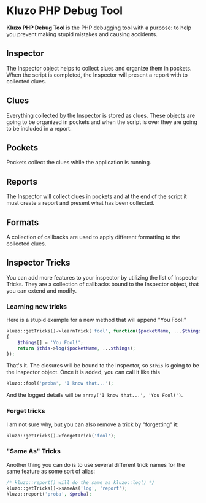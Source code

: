 # Kluzo PHP Debug Tool

**Kluzo PHP Debug Tool** is the PHP debugging tool with a purpose: to help you
prevent making stupid mistakes and causing accidents.

## Inspector

The Inspector object helps to collect clues and organize them in pockets. When
the script is completed, the Inspector will present a report with to collected
clues.

## Clues

Everything collected by the Inspector is stored as clues. These objects are
going to be organized in pockets and when the script is over they are going
to be included in a report.

## Pockets

Pockets collect the clues while the application is running.

## Reports

The Inspector will collect clues in pockets and at the end of the script it
must create a report and present what has been collected.

## Formats

A collection of callbacks are used to apply different formatting to the
collected clues.

## Inspector Tricks

You can add more features to your inspector by utilizing the list of Inspector
Tricks. They are a collection of callbacks bound to the Inspector object, that
you can extend and modify.

### Learning new tricks

Here is a stupid example for a new method that will append "You Fool!"

```php
kluzo::getTricks()->learnTrick('fool', function($pocketName, ...$things)
{
	$things[] = 'You Fool!';
	return $this->log($pocketName, ...$things);
});
```

That's it. The closures will be bound to the Inspector, so `$this` is going to
be the Inspector object. Once it is added, you can call it like this

```php
kluzo::fool('proba', 'I know that...');

```

And the logged details will be `array('I know that...', 'You Fool!')`.

### Forget tricks

I am not sure why, but you can also remove a trick by "forgetting" it:

```php
kluzo::getTricks()->forgetTrick('fool');
```

### "Same As" Tricks

Another thing you can do is to use several different trick names for the same
feature as some sort of alias:

```php
/* kluzo::report() will do the same as kluzo::log() */
kluzo::getTricks()->sameAs('log', 'report');
kluzo::report('proba', $proba);
```
